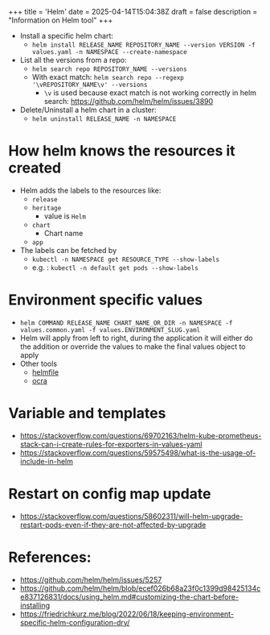 +++
title = 'Helm'
date = 2025-04-14T15:04:38Z
draft = false
description = "Information on Helm tool"
+++

- Install a specific helm chart:
  - `helm install RELEASE_NAME REPOSITORY_NAME --version VERSION -f values.yaml -n NAMESPACE --create-namespace`
- List all the versions from a repo: 
  - `helm search repo REPOSITORY_NAME --versions`
  - With exact match: `helm search repo --regexp '\vREPOSITORY_NAME\v' --versions`
    - `\v` is used because exact match is not working correctly in helm search: https://github.com/helm/helm/issues/3890
- Delete/Uninstall a helm chart in a cluster:
  - `helm uninstall RELEASE_NAME -n NAMESPACE`

# How helm knows the resources it created
- Helm adds the labels to the resources like:
  - `release`
  - `heritage`
    - value is `Helm`
  - `chart`
    - Chart name
  - `app`
- The labels can be fetched by
  - `kubectl -n NAMESPACE get RESOURCE_TYPE --show-labels`
  - e.g. : `kubectl -n default get pods --show-labels`


# Environment specific values

- `helm COMMAND RELEASE_NAME CHART_NAME_OR_DIR -n NAMESPACE -f values.common.yaml -f values.ENVIRONMENT_SLUG.yaml`
- Helm will apply from left to right, during the application it will either do the addition or override the values to make the final values object to apply
- Other tools
  - [helmfile](https://github.com/helmfile/helmfile)
  - [ocra](https://github.com/nuvo/orca)

# Variable and templates

- https://stackoverflow.com/questions/69702163/helm-kube-prometheus-stack-can-i-create-rules-for-exporters-in-values-yaml
- https://stackoverflow.com/questions/59575498/what-is-the-usage-of-include-in-helm

# Restart on config map update

- https://stackoverflow.com/questions/58602311/will-helm-upgrade-restart-pods-even-if-they-are-not-affected-by-upgrade

# References:

- https://github.com/helm/helm/issues/5257
- https://github.com/helm/helm/blob/ecef026b68a23f0c1399d98425134ce837126831/docs/using_helm.md#customizing-the-chart-before-installing
- https://friedrichkurz.me/blog/2022/06/18/keeping-environment-specific-helm-configuration-dry/